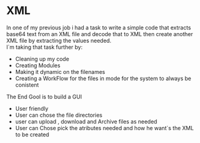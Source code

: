 # XML
In one of my previous job i had a task to write a simple code that extracts base64 text from an XML file and decode that to XML then create another XML file by extracting the values needed.   
I`m taking that task further by:
 - Cleaning up my code 
 - Creating Modules
 - Making it dynamic on the filenames 
 - Creating a WorkFlow for the files in mode for the system to always be conistent 
 
 The End Gool is to build a GUI 
 - User friendly 
 - User can chose the file directories 
 - user can upload , download and Archive files as needed
 - User can Chose pick the atributes needed and how he want`s the XML to be created
